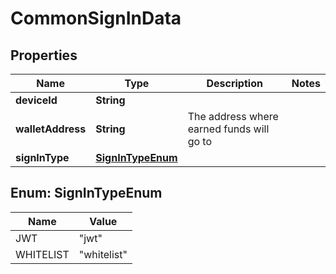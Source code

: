 
# CommonSignInData

## Properties
Name | Type | Description | Notes
------------ | ------------- | ------------- | -------------
**deviceId** | **String** |  | 
**walletAddress** | **String** | The address where earned funds will go to | 
**signInType** | [**SignInTypeEnum**](#SignInTypeEnum) |  | 



<a name="SignInTypeEnum"></a>
## Enum: SignInTypeEnum
Name | Value
---- | -----
JWT | &quot;jwt&quot;
WHITELIST | &quot;whitelist&quot;



